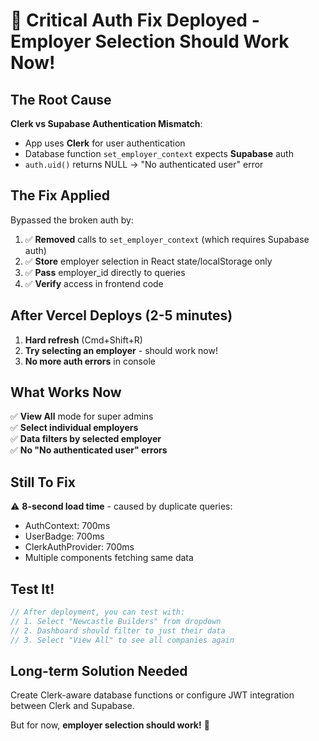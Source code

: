 # 🔐 Critical Auth Fix Deployed - Employer Selection Should Work Now!

## The Root Cause

**Clerk vs Supabase Authentication Mismatch**:
- App uses **Clerk** for user authentication
- Database function `set_employer_context` expects **Supabase** auth
- `auth.uid()` returns NULL → "No authenticated user" error

## The Fix Applied

Bypassed the broken auth by:
1. ✅ **Removed** calls to `set_employer_context` (which requires Supabase auth)
2. ✅ **Store** employer selection in React state/localStorage only
3. ✅ **Pass** employer_id directly to queries
4. ✅ **Verify** access in frontend code

## After Vercel Deploys (2-5 minutes)

1. **Hard refresh** (Cmd+Shift+R)
2. **Try selecting an employer** - should work now!
3. **No more auth errors** in console

## What Works Now

✅ **View All** mode for super admins  
✅ **Select individual employers**  
✅ **Data filters by selected employer**  
✅ **No "No authenticated user" errors**  

## Still To Fix

⚠️ **8-second load time** - caused by duplicate queries:
- AuthContext: 700ms
- UserBadge: 700ms  
- ClerkAuthProvider: 700ms
- Multiple components fetching same data

## Test It!

```javascript
// After deployment, you can test with:
// 1. Select "Newcastle Builders" from dropdown
// 2. Dashboard should filter to just their data
// 3. Select "View All" to see all companies again
```

## Long-term Solution Needed

Create Clerk-aware database functions or configure JWT integration between Clerk and Supabase.

But for now, **employer selection should work!** 🎉
